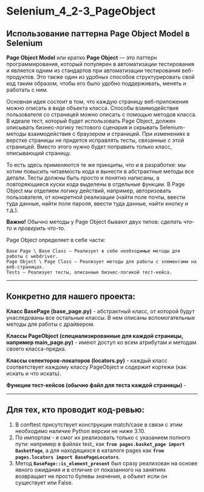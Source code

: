 # Selenium_4_2-3_PageObject
## Использование паттерна Page Object Model в Selenium

**Page Object Model** или кратко **Page Object** — это паттерн программирования, который популярен в автоматизации тестирования и является одним из стандартов при автоматизации тестирования веб-продуктов. Это также один из удобных способов структурировать свой код таким образом, чтобы его было удобно поддерживать, менять и работать с ним.

Основная идея состоит в том, что каждую страницу веб-приложения можно описать в виде объекта класса. Способы взаимодействия пользователя со страницей можно описать с помощью методов класса. В идеале тест, который будет использовать Page Object, должен описывать бизнес-логику тестового сценария и скрывать Selenium-методы взаимодействия с браузером и страницей. При изменениях в верстке страницы не придется исправлять тесты, связанные с этой страницей. Вместо этого нужно будет поправить только класс, описывающий страницу.

То есть здесь применяются те же принципы, что и в разработке: мы хотим повысить читаемость кода и вынести в абстрактные методы все детали. Тесты должны быть просто и понятно написаны, а повторяющиеся куски кода выделены в отдельные функции. В Page Object мы отделяем логику действий, например, авторизовать пользователя, от конкретной реализации (найти поле почты, ввести туда данные, найти поле пароля, ввести туда данные, найти кнопку и т.д.). 

**Важно!** Обычно методы у Page Object бывают двух типов: *сделать что-то* и *проверить что-то*.

Page Object определяет в себе части:
```
Base Page \ Base Class — Реализует в себе необходимые методы для работы с webdriver.
Page Object \ Page Class — Реализует методы для работы с элементами на веб-страницах.
Tests — Реализует тесты, описанные бизнес-логикой тест-кейса.
```
---
## Конкретно для нашего проекта:

**Класс BasePage (base_page.py)** - абстрактный класс, от которой будут унаследованы все остальные классы. В нем описаны вспомогательные методы для работы с драйвером.

**Классы PageObject (специализированные для каждой страницы, например main_page.py)** - имеют доступ ко всем атрибутам и методам своего класса-предка.

**Классы селекторов-локаторов (locators.py)** - каждый класс соответствует каждому классу PageObject и содержит кортежи (как искать и что искать).

**Функции тест-кейсов (обычно файл для теста каждой страницы)** -

---
## Для тех, кто проводит код-ревью:

1. В conftest присутствует конструкции match/case в связи с этим необходимо наличие Python версии не ниже 3.10.
2. По импортам - я смог их реализовать только с указанием полного пути: например в файлах test_ как **`from pages.basket_page import BasketPage`**, а для находящихся в каталоге pages как **`from pages.locators import BasePageLocators`**.
3. Метод **`BasePage::is_element_present`** был сразу реализован на основе явного ожидания и в отличие от показанного на занятиях возвращает не просто булевы значения, а объект если он существует или False. 
